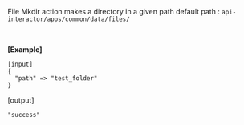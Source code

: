   File Mkdir action makes a directory in a given path
  default path : `api-interactor/apps/common/data/files/`

  <br/>

  **[Example]**
  ```
  [input]
  {
    "path" => "test_folder"
  }
  ```
  [output]
  ```
  "success"
  ```
